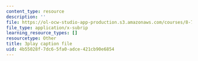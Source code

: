 ```yaml
---
content_type: resource
description: ''
file: https://ol-ocw-studio-app-production.s3.amazonaws.com/courses/8-701-introduction-to-nuclear-and-particle-physics-fall-2020/4b55028f7dc65fa0adce421cb90e6854_4lUVayy53V4.vtt
file_type: application/x-subrip
learning_resource_types: []
resourcetype: Other
title: 3play caption file
uid: 4b55028f-7dc6-5fa0-adce-421cb90e6854
---
```

